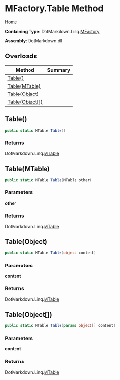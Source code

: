 <a name="_top"></a>

# MFactory\.Table Method

[Home](../../../../README.md#_top)

**Containing Type**: DotMarkdown\.Linq\.[MFactory](../README.md#_top)

**Assembly**: DotMarkdown\.dll

## Overloads

| Method | Summary |
| ------ | ------- |
| [Table()](#DotMarkdown_Linq_MFactory_Table) | |
| [Table(MTable)](#DotMarkdown_Linq_MFactory_Table_DotMarkdown_Linq_MTable_) | |
| [Table(Object)](#DotMarkdown_Linq_MFactory_Table_System_Object_) | |
| [Table(Object\[\])](#DotMarkdown_Linq_MFactory_Table_System_Object___) | |

## Table\(\) <a name="DotMarkdown_Linq_MFactory_Table"></a>

```csharp
public static MTable Table()
```

### Returns

DotMarkdown\.Linq\.[MTable](../../MTable/README.md#_top)

## Table\(MTable\) <a name="DotMarkdown_Linq_MFactory_Table_DotMarkdown_Linq_MTable_"></a>

```csharp
public static MTable Table(MTable other)
```

### Parameters

**other**

### Returns

DotMarkdown\.Linq\.[MTable](../../MTable/README.md#_top)

## Table\(Object\) <a name="DotMarkdown_Linq_MFactory_Table_System_Object_"></a>

```csharp
public static MTable Table(object content)
```

### Parameters

**content**

### Returns

DotMarkdown\.Linq\.[MTable](../../MTable/README.md#_top)

## Table\(Object\[\]\) <a name="DotMarkdown_Linq_MFactory_Table_System_Object___"></a>

```csharp
public static MTable Table(params object[] content)
```

### Parameters

**content**

### Returns

DotMarkdown\.Linq\.[MTable](../../MTable/README.md#_top)

